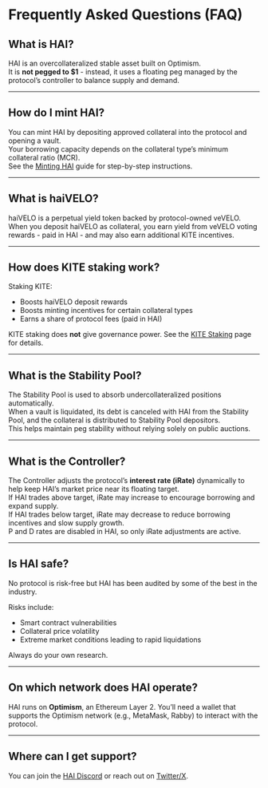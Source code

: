 # Frequently Asked Questions (FAQ)

## What is HAI?
HAI is an overcollateralized stable asset built on Optimism.  
It is **not pegged to $1** - instead, it uses a floating peg managed by the protocol’s controller to balance supply and demand.  

---

## How do I mint HAI?
You can mint HAI by depositing approved collateral into the protocol and opening a vault.  
Your borrowing capacity depends on the collateral type’s minimum collateral ratio (MCR).  
See the [Minting HAI](./minting-hai.mdx) guide for step-by-step instructions.

---

## What is haiVELO?
haiVELO is a perpetual yield token backed by protocol-owned veVELO.  
When you deposit haiVELO as collateral, you earn yield from veVELO voting rewards - paid in HAI - and may also earn additional KITE incentives.

---

## How does KITE staking work?
Staking KITE:
- Boosts haiVELO deposit rewards  
- Boosts minting incentives for certain collateral types  
- Earns a share of protocol fees (paid in HAI)  

KITE staking does **not** give governance power. See the [KITE Staking](./kite-staking.md) page for details.

---

## What is the Stability Pool?
The Stability Pool is used to absorb undercollateralized positions automatically.  
When a vault is liquidated, its debt is canceled with HAI from the Stability Pool, and the collateral is distributed to Stability Pool depositors.  
This helps maintain peg stability without relying solely on public auctions.

---

## What is the Controller?
The Controller adjusts the protocol’s **interest rate (iRate)** dynamically to help keep HAI’s market price near its floating target.  
If HAI trades above target, iRate may increase to encourage borrowing and expand supply.  
If HAI trades below target, iRate may decrease to reduce borrowing incentives and slow supply growth.  
P and D rates are disabled in HAI, so only iRate adjustments are active.

---

## Is HAI safe?
No protocol is risk-free but HAI has been audited by some of the best in the industry.

Risks include:
- Smart contract vulnerabilities
- Collateral price volatility
- Extreme market conditions leading to rapid liquidations

Always do your own research.

---

## On which network does HAI operate?
HAI runs on **Optimism**, an Ethereum Layer 2. You’ll need a wallet that supports the Optimism network (e.g., MetaMask, Rabby) to interact with the protocol.

---

## Where can I get support?
You can join the [HAI Discord](https://discord.gg/letsgethai) or reach out on [Twitter/X](https://x.com/letsgethai).
